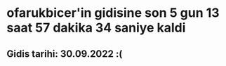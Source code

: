 # ofarukbicer'in gidisine son 5 gun 13 saat 57 dakika 34 saniye kaldi

## Gidis tarihi: 30.09.2022 :(
